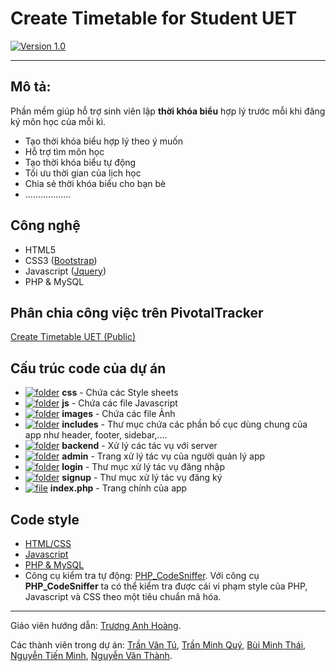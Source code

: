 # Create Timetable for Student UET
[![Version 1.0](https://cloud.githubusercontent.com/assets/7255177/6105580/4a973aa8-b08b-11e4-9aae-d0e00d9e6a27.jpg)](#mô-tả)

***
## Mô tả:
Phần mềm giúp hỗ trợ sinh viên lập **thời khóa biểu** hợp lý trước mỗi khi đăng ký môn học của mỗi kì.
* Tạo thời khóa biểu hợp lý theo ý muốn
* Hỗ trợ tìm môn học
* Tạo thời khóa biểu tự động
* Tối ưu thời gian của lịch học
* Chia sẻ thời khóa biểu cho bạn bè
* ..................

## Công nghệ
* HTML5
* CSS3 ([Bootstrap](http://getbootstrap.com))
* Javascript ([Jquery](//jquery.com))
* PHP & MySQL

## Phân chia công việc trên PivotalTracker
[Create Timetable UET (Public)](https://www.pivotaltracker.com/n/projects/1266230)

## Cấu trúc code của dự án
* [![folder](https://cloud.githubusercontent.com/assets/7255177/6881694/81129276-d59d-11e4-8bef-20babdca8aee.png)](#) **css** - Chứa các Style sheets
* [![folder](https://cloud.githubusercontent.com/assets/7255177/6881694/81129276-d59d-11e4-8bef-20babdca8aee.png)](#) **js** - Chứa các file Javascript
* [![folder](https://cloud.githubusercontent.com/assets/7255177/6881694/81129276-d59d-11e4-8bef-20babdca8aee.png)](#) **images** - Chứa các file Ảnh
* [![folder](https://cloud.githubusercontent.com/assets/7255177/6881694/81129276-d59d-11e4-8bef-20babdca8aee.png)](#) **includes** - Thư mục chứa các phần bố cục dùng chung của app như header, footer, sidebar,....
* [![folder](https://cloud.githubusercontent.com/assets/7255177/6881694/81129276-d59d-11e4-8bef-20babdca8aee.png)](#) **backend** - Xử lý các tác vụ với server
* [![folder](https://cloud.githubusercontent.com/assets/7255177/6881694/81129276-d59d-11e4-8bef-20babdca8aee.png)](#) **admin** - Trang xử lý tác vụ của người quản lý app
* [![folder](https://cloud.githubusercontent.com/assets/7255177/6881694/81129276-d59d-11e4-8bef-20babdca8aee.png)](#) **login** - Thư mục xử lý tác vụ đăng nhập
* [![folder](https://cloud.githubusercontent.com/assets/7255177/6881694/81129276-d59d-11e4-8bef-20babdca8aee.png)](#) **signup** - Thư mục xử lý tác vụ đăng ký</li>
* [![file](https://cloud.githubusercontent.com/assets/7255177/6881740/eea24e98-d59e-11e4-9ff8-b4bbf55f4c5c.png)](#) **index.php** - Trang chính của app

## Code style
* [HTML/CSS](http://google-styleguide.googlecode.com/svn/trunk/htmlcssguide.xml)
* [Javascript](http://google-styleguide.googlecode.com/svn/trunk/javascriptguide.xml)
* [PHP & MySQL](https://make.wordpress.org/core/handbook/coding-standards/php/)
* Công cụ kiểm tra tự động: [PHP_CodeSniffer](https://github.com/squizlabs/PHP_CodeSniffer).
Với công cụ **PHP_CodeSniffer** ta có thể kiểm tra được cái vi phạm style của PHP, Javascript và CSS theo một tiêu chuẩn mã hóa.

***
Giáo viên hướng dẫn: [Trương Anh Hoàng](https://github.com/truonganhhoang).

Các thành viên trong dự án: [Trần Văn Tú](https://github.com/tutv95), [Trần Minh Quý](https://github.com/quytm), [Bùi Minh Thái](https://github.com/thaibm), [Nguyễn Tiến Minh](https://github.com/minhnt58), [Nguyễn Văn Thành](https://github.com/thanhnv58).